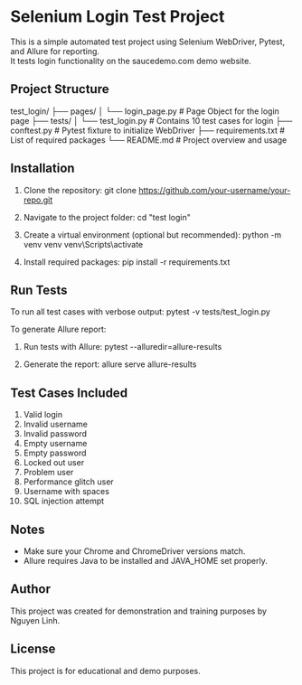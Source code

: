# Selenium Login Test Project

This is a simple automated test project using Selenium WebDriver, Pytest, and Allure for reporting.  
It tests login functionality on the saucedemo.com demo website.

## Project Structure

test_login/
├── pages/
│   └── login_page.py  # Page Object for the login page
├── tests/
│   └── test_login.py  # Contains 10 test cases for login
├── conftest.py        # Pytest fixture to initialize WebDriver
├── requirements.txt   # List of required packages
└── README.md          # Project overview and usage

## Installation

1. Clone the repository:
   git clone https://github.com/your-username/your-repo.git

2. Navigate to the project folder:
   cd "test login"

3. Create a virtual environment (optional but recommended):
   python -m venv venv
   venv\Scripts\activate

4. Install required packages:
   pip install -r requirements.txt

## Run Tests

To run all test cases with verbose output:
   pytest -v tests/test_login.py

To generate Allure report:
1. Run tests with Allure:
   pytest --alluredir=allure-results

2. Generate the report:
   allure serve allure-results

## Test Cases Included

1. Valid login
2. Invalid username
3. Invalid password
4. Empty username
5. Empty password
6. Locked out user
7. Problem user
8. Performance glitch user
9. Username with spaces
10. SQL injection attempt

## Notes

- Make sure your Chrome and ChromeDriver versions match.
- Allure requires Java to be installed and JAVA_HOME set properly.

## Author

This project was created for demonstration and training purposes by Nguyen Linh.

## License

This project is for educational and demo purposes.
